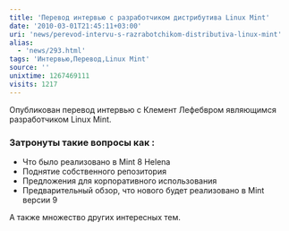 ```yaml
---
title: 'Перевод интервью с разработчиком дистрибутива Linux Mint'
date: '2010-03-01T21:45:11+03:00'
uri: 'news/perevod-intervu-s-razrabotchikom-distributiva-linux-mint'
alias: 
  - 'news/293.html'
tags: 'Интервью,Перевод,Linux Mint'
source: ''
unixtime: 1267469111
visits: 1217
---
```

Опубликован перевод интервью с Клемент Лефебвром являющимся разработчиком Linux Mint.

### Затронуты такие вопросы как :

*   Что было реализовано в Mint 8 Helena
*   Поднятие собственного репозитория
*   Предложения для корпоративного использования
*   Предварительный обзор, что нового будет реализовано в Mint версии 9

А также множество других интересных тем.
